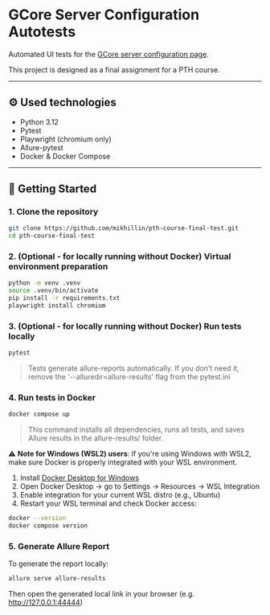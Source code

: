 # GCore Server Configuration Autotests

Automated UI tests for the [GCore server configuration page](https://gcore.com/hosting).

This project is designed as a final assignment for a PTH course.

---

## ⚙️ Used technologies

- Python 3.12
- Pytest
- Playwright (chromium only)
- Allure-pytest
- Docker & Docker Compose

---

## 🚀 Getting Started

### 1. Clone the repository

```bash
git clone https://github.com/mikhillin/pth-course-final-test.git
cd pth-course-final-test
```

### 2. (Optional - for locally running without Docker) Virtual environment preparation

```bash
python -m venv .venv
source .venv/bin/activate
pip install -r requirements.txt
playwright install chromium
```
### 3. (Optional - for locally running without Docker) Run tests locally

```bash
pytest 
```
> Tests generate allure-reports automatically.
> If you don't need it, remove the '--alluredir=allure-results' flag from the pytest.ini

### 4. Run tests in Docker

```bash
docker compose up
```
> This command installs all dependencies, runs all tests, and saves Allure results in the allure-results/ folder.

⚠️ **Note for Windows (WSL2) users**: If you're using Windows with WSL2, make sure Docker is properly integrated with your WSL environment.
1. Install [Docker Desktop for Windows](https://www.docker.com/products/docker-desktop)
2. Open Docker Desktop → go to Settings → Resources → WSL Integration
3. Enable integration for your current WSL distro (e.g., Ubuntu)
4. Restart your WSL terminal and check Docker access:
```bash
docker --version
docker compose version
```

### 5. Generate Allure Report

To generate the report locally:
```bash
allure serve allure-results
```
Then open the generated local link in your browser (e.g. http://127.0.0.1:44444)
